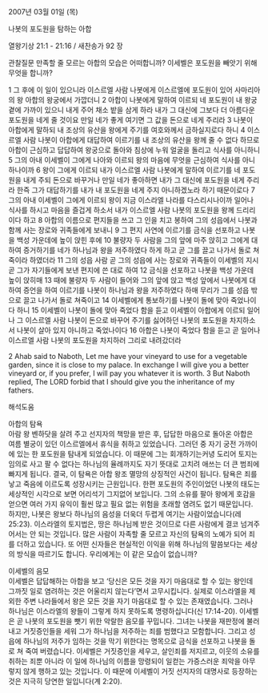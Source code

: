 2007년 03월 01일 (목)

나봇의 포도원을 탐하는 아합



열왕기상 21:1 - 21:16 / 새찬송가 92 장


관찰질문
만족할 줄 모르는 아합의 모습은 어떠합니까?
이세벨은 포도원을 빼앗기 위해 무엇을 합니까? 

1 그 후에 이 일이 있으니라 이스르엘 사람 나봇에게 이스르엘에 포도원이 있어 사마리아의 왕 아합의 왕궁에서 가깝더니 2 아합이 나봇에게 말하여 이르되 네 포도원이 내 왕궁 곁에 가까이 있으니 내게 주어 채소 밭을 삼게 하라 내가 그 대신에 그보다 더 아름다운 포도원을 네게 줄 것이요 만일 네가 좋게 여기면 그 값을 돈으로 네게 주리라 3 나봇이 아합에게 말하되 내 조상의 유산을 왕에게 주기를 여호와께서 금하실지로다 하니 4 이스르엘 사람 나봇이 아합에게 대답하여 이르기를 내 조상의 유산을 왕께 줄 수 없다 하므로 아합이 근심하고 답답하여 왕궁으로 돌아와 침상에 누워 얼굴을 돌리고 식사를 아니하니 5 그의 아내 이세벨이 그에게 나아와 이르되 왕의 마음에 무엇을 근심하여 식사를 아니하나이까 6 왕이 그에게 이르되 내가 이스르엘 사람 나봇에게 말하여 이르기를 네 포도원을 내게 주되 돈으로 바꾸거나 만일 네가 좋아하면 내가 그 대신에 포도원을 네게 주리라 한즉 그가 대답하기를 내가 내 포도원을 네게 주지 아니하겠노라 하기 때문이로다 7 그의 아내 이세벨이 그에게 이르되 왕이 지금 이스라엘 나라를 다스리시나이까 일어나 식사를 하시고 마음을 즐겁게 하소서 내가 이스르엘 사람 나봇의 포도원을 왕께 드리리이다 하고 8 아합의 이름으로 편지들을 쓰고 그 인을 치고 봉하여 그의 성읍에서 나봇과 함께 사는 장로와 귀족들에게 보내니 9 그 편지 사연에 이르기를 금식을 선포하고 나봇을 백성 가운데에 높이 앉힌 후에 10 불량자 두 사람을 그의 앞에 마주 앉히고 그에게 대하여 증거하기를 네가 하나님과 왕을 저주하였다 하게 하고 곧 그를 끌고 나가서 돌로 쳐죽이라 하였더라 11 그의 성읍 사람 곧 그의 성읍에 사는 장로와 귀족들이 이세벨의 지시 곧 그가 자기들에게 보낸 편지에 쓴 대로 하여 12 금식을 선포하고 나봇을 백성 가운데 높이 앉히매 13 때에 불량자 두 사람이 들어와 그의 앞에 앉고 백성 앞에서 나봇에게 대하여 증언을 하여 이르기를 나봇이 하나님과 왕을 저주하였다 하매 무리가 그를 성읍 밖으로 끌고 나가서 돌로 쳐죽이고 14 이세벨에게 통보하기를 나봇이 돌에 맞아 죽었나이다 하니 
15 이세벨이 나봇이 돌에 맞아 죽었다 함을 듣고 이세벨이 아합에게 이르되 일어나 그 이스르엘 사람 나봇이 돈으로 바꾸어 주기를 싫어하던 나봇의 포도원을 차지하소서 나봇이 살아 있지 아니하고 죽었나이다 16 아합은 나봇이 죽었다 함을 듣고 곧 일어나 이스르엘 사람 나봇의 포도원을 차지하러 그리로 내려갔더라  

2 Ahab said to Naboth, Let me have your vineyard to use for a vegetable garden, since it is close to my palace. In exchange I will give you a better vineyard or, if you prefer, I will pay you whatever it is worth. 3 But Naboth replied, The LORD forbid that I should give you the inheritance  of my fathers.

해석도움





아합의 탐욕  
아람 왕 벤하닷을 살려 주고 선지자의 책망을 받은 후, 답답한 마음으로 돌아온 아합은 여름 별궁이 있던 이스르엘에서 휴식을 취하고 있었습니다. 그러던 중 자기 궁전 가까이에 있는 한 포도원을 탐내게 되었습니다. 이 때문에 그는 회개하기는커녕 도리어 토지는 임의로 사고 팔 수 없다는 하나님의 율례까지도 자기 뜻대로 고치려 애쓰는 더 큰 범죄에 빠지게 됩니다. 결국, 이 탐욕은 아합 왕조 멸망의 상징적인 사건이 됩니다. 탐욕은 죄를 낳고 죽음에 이르도록 성장시키는 근원입니다. 한편 포도원의 주인이었던 나봇의 태도는 세상적인 시각으로 보면 어리석기 그지없어 보입니다. 그의 소유를 팔아 왕에게 호감을 얻으면 여러 가지 유익이 훨씬 많고 필요 없는 위험을 초래할 염려도 없기 때문입니다. 하지만, 나봇은 왕보다 하나님의 음성을 더욱더 두렵게 여기는 사람이었습니다(레 25:23). 이스라엘의 토지법은, 땅은 하나님께 받은 것이므로 다른 사람에게 결코 넘겨주어서는 안 되는 것입니다. 많은 사람이 자족할 줄 모르고 자신의 탐욕의 노예가 되어 죄를 더하고 있습니다. 또 어떤 신자들은 현실적인 이익을 위해 하나님의 말씀보다는 세상의 방식을 따르기도 합니다. 우리에게는 이 같은 모습이 없습니까? 

이세벨의 음모  
이세벨은 답답해하는 아합을 보고 ‘당신은 모든 것을 자기 마음대로 할 수 있는 왕인데 그까짓 일로 염려하는 것은 어울리지 않는다’면서 고무시킵니다. 실제로 이스라엘을 제외한 주변 나라들에서 왕은 모든 것을 자기 마음대로 할 수 있는 존재였습니다. 그러나 하나님은 이스라엘의 왕들이 그렇게 하지 못하도록 명령하십니다(신 17:14-20). 이세벨은 곧 나봇의 포도원을 뺏기 위한 악랄한 음모를 꾸밉니다. 그녀는 나봇을 재판정에 불러내고 거짓증인들을 세워 그가 하나님을 저주하는 죄를 범했다고 모함합니다. 그리고 성읍에 하나님의 저주가 임하는 것을 막기 위한다는 명목으로 금식을 선포하고 나봇을 돌로 쳐 죽여 버렸습니다. 이세벨은 거짓증인을 세우고, 살인죄를 저지르고, 이웃의 소유를 취하는 죄뿐 아니라 이 일에 하나님의 이름을 망령되이 일컫는 가증스러운 죄악을 아무렇지 않게 행하고 있는 것입니다. 이 때문에 이세벨이 거짓 선지자의 대명사로 등장하는 것은 지극히 당연한 일입니다(계 2:20).